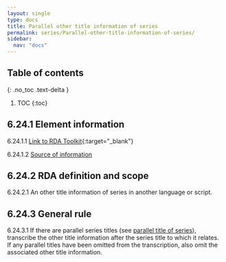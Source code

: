 ```yaml
---
layout: single
type: docs
title: Parallel other title information of series
permalink: series/Parallel-other-title-information-of-series/
sidebar:
  nav: "docs"
---
```


## Table of contents
{: .no_toc .text-delta }

1. TOC
{:toc}

## 6.24.1 Element information

<a name="6.24.1.1">6.24.1.1</a> [Link to RDA Toolkit](https://beta.rdatoolkit.org/Content/Index?externalId=en-US_ala-42ab5fdf-4b62-363e-a7e2-80cf40825924){:target="_blank"}

<a name="6.24.1.2">6.24.1.2</a> [Source of information](/DCRMR/series/)

## 6.24.2 RDA definition and scope

<a name="6.24.2.1">6.24.2.1</a> An other title information of series in another language or script.

## 6.24.3 General rule

<a name="6.24.3.1">6.24.3.1</a> If there are parallel series titles (see [parallel title of series](/DCRMR/series/Parallel-title-of-series/#6.22.3.1)), transcribe the other title information after the series title to which it relates. If any parallel titles have been omitted from the transcription, also omit the associated other title information.  
